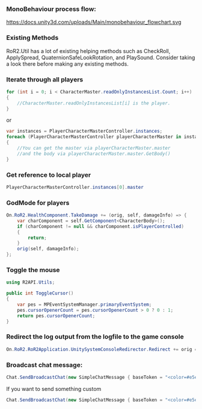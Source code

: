 
### MonoBehaviour process flow:

https://docs.unity3d.com/uploads/Main/monobehaviour_flowchart.svg

### Existing Methods
RoR2.Util has a lot of existing helping methods such as CheckRoll, ApplySpread, QuaternionSafeLookRotation, and PlaySound. Consider taking a look there before making any existing methods.

### Iterate through all players
```C#
for (int i = 0; i < CharacterMaster.readOnlyInstancesList.Count; i++)
{ 
    //CharacterMaster.readOnlyInstancesList[i] is the player.
}
```
or
```C#
var instances = PlayerCharacterMasterController.instances;
foreach (PlayerCharacterMasterController playerCharacterMaster in instances)
{
    //You can get the master via playerCharacterMaster.master
    //and the body via playerCharacterMaster.master.GetBody()
}
```
### Get reference to local player

```C#
PlayerCharacterMasterController.instances[0].master
```

### GodMode for players

```C#
On.RoR2.HealthComponent.TakeDamage += (orig, self, damageInfo) => {
    var charComponent = self.GetComponent<CharacterBody>();
    if (charComponent != null && charComponent.isPlayerControlled)
    {
        return;
    }
    orig(self, damageInfo);
};
```

### Toggle the mouse
```C#
using R2API.Utils;

public int ToggleCursor()
{
    var pes = MPEventSystemManager.primaryEventSystem;
    pes.cursorOpenerCount = pes.cursorOpenerCount > 0 ? 0 : 1;
    return pes.cursorOpenerCount;
}
```

### Redirect the log output from the logfile to the game console
```C#
On.RoR2.RoR2Application.UnitySystemConsoleRedirector.Redirect += orig => { };
```

### Broadcast chat message:

```C#
Chat.SendBroadcastChat(new SimpleChatMessage { baseToken = "<color=#e5eefc>{0}: {1}</color>",  paramTokens = new [] { "SOME_USERNAME_STRING", "SOME_TEXT_STRING" } })
```

If you want to send something custom

```C#
Chat.SendBroadcastChat(new SimpleChatMessage { baseToken = "<color=#e5eefc>{0}</color>",  paramTokens = new [] { "SOME_TEXT_STRING" } })
```